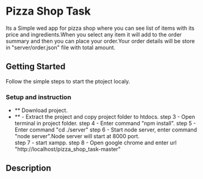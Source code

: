 # Pizza Shop Task

Its a Simple wed app for pizza shop where you can see list of items with its price and ingredients.When you select any item it will add to the order summary and then you can place your order.Your order details will be store in "server/order.json" file with total amount.

## Getting Started

Follow the simple steps to start the ptoject localy.

### Setup and instruction

* ** Download project.
* ** - Extract the project and copy project folder to htdocs.
step 3 - Open terminal in project folder.
step 4 - Enter command "npm install".
step 5 - Enter command "cd ./server" 
step 6 - Start node server, enter command "node server".Node server will start at 8000 port.  
step 7 - start xampp.
step 8 - Open google chrome and enter url "http://localhost/pizza_shop_task-master"

## Description


